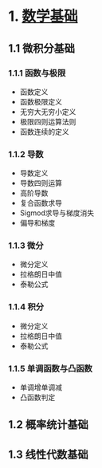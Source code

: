 # 1. [数学基础](数学基础.md)

## 1.1 微积分基础

### 1.1.1 函数与极限

+ 函数定义
+ 函数极限定义
+ 无穷大无穷小定义
+ 极限四则运算法则
+ 函数连续的定义

### 1.1.2  导数

+ 导数定义
+ 导数四则运算
+ 高阶导数
+ 复合函数求导
+ Sigmod求导与梯度消失
+ 偏导和梯度

### 1.1.3 微分

+ 微分定义
+ 拉格朗日中值
+ 泰勒公式

### 1.1.4 积分

+ 微分定义
+ 拉格朗日中值
+ 泰勒公式

### 1.1.5 单调函数与凸函数

+ 单调增单调减
+ 凸函数判定

## 1.2 概率统计基础

## 1.3 线性代数基础